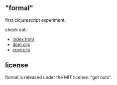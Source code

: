 ## "formal"

first clojurescript experiment.

check out:
- [index.html](resources/public/index.html)
- [dom.cljs](src/formal/dom.cljs)
- [core.cljs](src/formal/core.cljs)

## license

formal is released under the MIT license. "got nuts".
